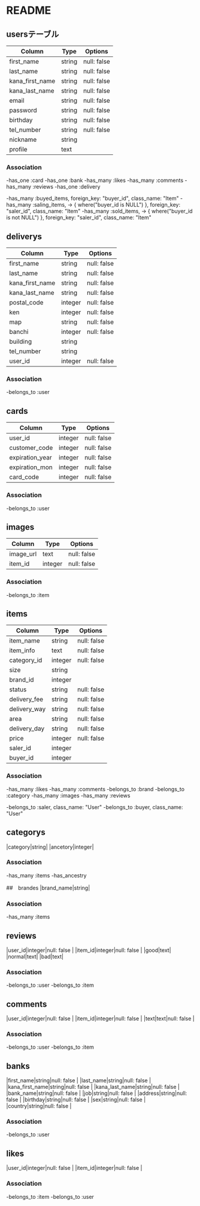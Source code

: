 # README

## usersテーブル
|Column|Type|Options|
|------|----|-------|
|first_name|string|null: false |
|last_name|string|null: false |
|kana_first_name|string|null: false |
|kana_last_name|string|null: false |
|email|string|null: false |
|password|string|null: false |
|birthday|string|null: false|
|tel_number|string|null: false |
|nickname|string|
|profile|text|
### Association
-has_one :card
-has_one :bank
-has_many :likes
-has_many :comments
-has_many :reviews
-has_one :delivery
<!-- 現在売っている商品,買った商品、既に売った商品を取り出せるようにしている -->
-has_many :buyed_items, foreign_key: "buyer_id", class_name: "Item"
-has_many :saling_items, -> { where("buyer_id is NULL") }, foreign_key: "saler_id", class_name: "Item"
-has_many :sold_items, -> { where("buyer_id is not NULL") }, foreign_key: "saler_id", class_name: "Item"

## deliverys
|Column|Type|Options|
|------|----|-------|
|first_name|string|null: false |
|last_name|string|null: false |
|kana_first_name|string|null: false |
|kana_last_name|string|null: false |
|postal_code|integer|null: false |
|ken|integer|null: false |
|map|string|null: false |
|banchi|integer|null: false |
|building|string|
|tel_number|string|
|user_id|integer|null: false |
### Association
-belongs_to :user


## cards
|Column|Type|Options|
|------|----|-------|
|user_id|integer|null: false |
|customer_code|integer|null: false |
|expiration_year|integer|null: false 
|expiration_mon|integer|null: false |
|card_code|integer|null: false |
### Association
-belongs_to :user


## images
|Column|Type|Options|
|------|----|-------|
|image_url|text|null: false|
|item_id|integer|null: false|
### Association
-belongs_to :item


## items
|Column|Type|Options|
|------|----|-------|
|item_name|string|null: false |
|item_info|text|null: false |
|category_id|integer|null: false |
|size|string|
|brand_id|integer|
|status|string|null: false |
|delivery_fee|string|null: false|
|delivery_way|string|null: false|
|area|string|null: false|
|delivery_day|string|null: false|
|price|integer|null: false|
|saler_id|integer|
|buyer_id|integer|
### Association
-has_many :likes
-has_many :comments
-belongs_to :brand
-belongs_to :category
-has_many :images
-has_many :reviews
<!-- 購入者、出品者を取り出せるようにしている -->
-belongs_to :saler, class_name: "User"
-belongs_to :buyer, class_name: "User"

## categorys
|category|string|
|ancetory|integer|

### Association
-has_many :items
-has_ancestry



##　brandes
|brand_name|string|
### Association
-has_many :items


## reviews
|user_id|integer|null: false |
|item_id|integer|null: false |
|good|text|
|normal|text|
|bad|text|
### Association
-belongs_to :user
-belongs_to :item


## comments
|user_id|integer|null: false |
|item_id|integer|null: false |
|text|text|null: false |
### Association
-belongs_to :user
-belongs_to :item

## banks
|first_name|string|null: false |
|last_name|string|null: false |
|kana_first_name|string|null: false |
|kana_last_name|string|null: false |
|bank_name|string|null: false |
|job|string|null: false |
|address|string|null: false |
|birthday|string|null: false |
|sex|string|null: false |
|country|string|null: false |
### Association
-belongs_to :user

## likes
|user_id|integer|null: false |
|item_id|integer|null: false |
### Association
-belongs_to :item
-belongs_to :user